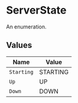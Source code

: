 # ServerState

An enumeration.


## Values

| Name       | Value      |
| ---------- | ---------- |
| `Starting` | STARTING   |
| `Up`       | UP         |
| `Down`     | DOWN       |